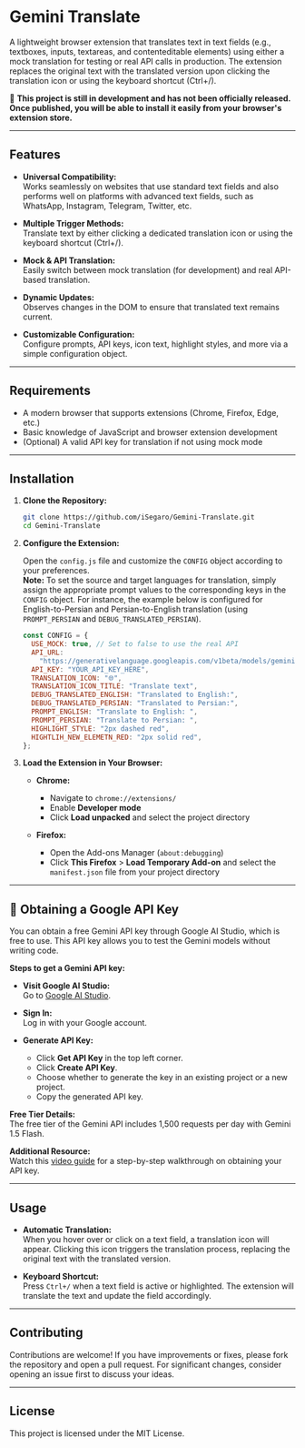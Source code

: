 # Gemini Translate

A lightweight browser extension that translates text in text fields (e.g., textboxes, inputs, textareas, and contenteditable elements) using either a mock translation for testing or real API calls in production. The extension replaces the original text with the translated version upon clicking the translation icon or using the keyboard shortcut (Ctrl+/).

🚧 **This project is still in development and has not been officially released. Once published, you will be able to install it easily from your browser's extension store.**

---

## Features

- **Universal Compatibility:**  
  Works seamlessly on websites that use standard text fields and also performs well on platforms with advanced text fields, such as WhatsApp, Instagram, Telegram, Twitter, etc.

- **Multiple Trigger Methods:**  
  Translate text by either clicking a dedicated translation icon or using the keyboard shortcut (Ctrl+/).

- **Mock & API Translation:**  
  Easily switch between mock translation (for development) and real API-based translation.

- **Dynamic Updates:**  
  Observes changes in the DOM to ensure that translated text remains current.

- **Customizable Configuration:**  
  Configure prompts, API keys, icon text, highlight styles, and more via a simple configuration object.

---

## Requirements

- A modern browser that supports extensions (Chrome, Firefox, Edge, etc.)
- Basic knowledge of JavaScript and browser extension development
- (Optional) A valid API key for translation if not using mock mode

---

## Installation

1. **Clone the Repository:**

   ```bash
   git clone https://github.com/iSegaro/Gemini-Translate.git
   cd Gemini-Translate
   ```

2. **Configure the Extension:**

   Open the `config.js` file and customize the `CONFIG` object according to your preferences.  
   **Note:** To set the source and target languages for translation, simply assign the appropriate prompt values to the corresponding keys in the `CONFIG` object. For instance, the example below is configured for English-to-Persian and Persian-to-English translation (using `PROMPT_PERSIAN` and `DEBUG_TRANSLATED_PERSIAN`).

   ```js
   const CONFIG = {
     USE_MOCK: true, // Set to false to use the real API
     API_URL:
       "https://generativelanguage.googleapis.com/v1beta/models/gemini-2.0-flash-lite-preview-02-05:generateContent",
     API_KEY: "YOUR_API_KEY_HERE",
     TRANSLATION_ICON: "🌐",
     TRANSLATION_ICON_TITLE: "Translate text",
     DEBUG_TRANSLATED_ENGLISH: "Translated to English:",
     DEBUG_TRANSLATED_PERSIAN: "Translated to Persian:",
     PROMPT_ENGLISH: "Translate to English: ",
     PROMPT_PERSIAN: "Translate to Persian: ",
     HIGHLIGHT_STYLE: "2px dashed red",
     HIGHTLIH_NEW_ELEMETN_RED: "2px solid red",
   };
   ```

3. **Load the Extension in Your Browser:**

   - **Chrome:**

     - Navigate to `chrome://extensions/`
     - Enable **Developer mode**
     - Click **Load unpacked** and select the project directory

   - **Firefox:**
     - Open the Add-ons Manager (`about:debugging`)
     - Click **This Firefox** > **Load Temporary Add-on** and select the `manifest.json` file from your project directory

---

## 🔑 Obtaining a Google API Key

You can obtain a free Gemini API key through Google AI Studio, which is free to use. This API key allows you to test the Gemini models without writing code.

**Steps to get a Gemini API key:**

- **Visit Google AI Studio:**  
  Go to [Google AI Studio](https://aistudio.google.com/apikey).

- **Sign In:**  
  Log in with your Google account.

- **Generate API Key:**
  - Click **Get API Key** in the top left corner.
  - Click **Create API Key**.
  - Choose whether to generate the key in an existing project or a new project.
  - Copy the generated API key.

**Free Tier Details:**  
The free tier of the Gemini API includes 1,500 requests per day with Gemini 1.5 Flash.

**Additional Resource:**  
Watch this [video guide](https://www.youtube.com/watch?v=o-eyHCP5XwY&t=0) for a step-by-step walkthrough on obtaining your API key.

---

## Usage

- **Automatic Translation:**  
  When you hover over or click on a text field, a translation icon will appear. Clicking this icon triggers the translation process, replacing the original text with the translated version.

- **Keyboard Shortcut:**  
  Press `Ctrl+/` when a text field is active or highlighted. The extension will translate the text and update the field accordingly.

---

## Contributing

Contributions are welcome! If you have improvements or fixes, please fork the repository and open a pull request. For significant changes, consider opening an issue first to discuss your ideas.

---

## License

This project is licensed under the MIT License.

